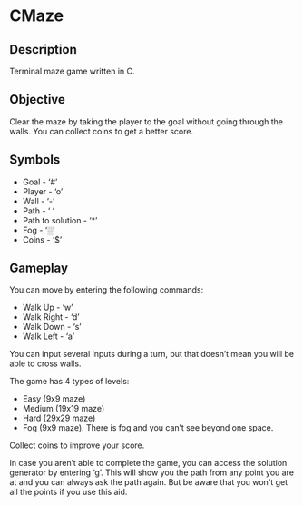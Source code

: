 # CMaze

## Description

Terminal maze game written in C.

## Objective

Clear the maze by taking the player to the goal without going through the walls. You can collect coins to get a better score.

## Symbols

- Goal - ‘#’
- Player - ‘o’
- Wall - ‘-’
- Path - ‘ ‘
- Path to solution - ‘*’
- Fog - ‘░’
- Coins - ‘$’

## Gameplay

You can move by entering the following commands:

- Walk Up - ‘w’
- Walk Right - ‘d’
- Walk Down - ‘s’
- Walk Left - ‘a’

You can input several inputs during a turn, but that doesn’t mean you will be able to cross walls.

The game has 4 types of levels:

- Easy (9x9 maze)
- Medium (19x19 maze)
- Hard (29x29 maze)
- Fog (9x9 maze). There is fog and you can’t see beyond one space.

Collect coins to improve your score.

In case you aren’t able to complete the game, you can access the solution generator by entering ‘g’. This will show you the path from any point you are at and you can always ask the path again. But be aware that you won't get all the points if you use this aid.

